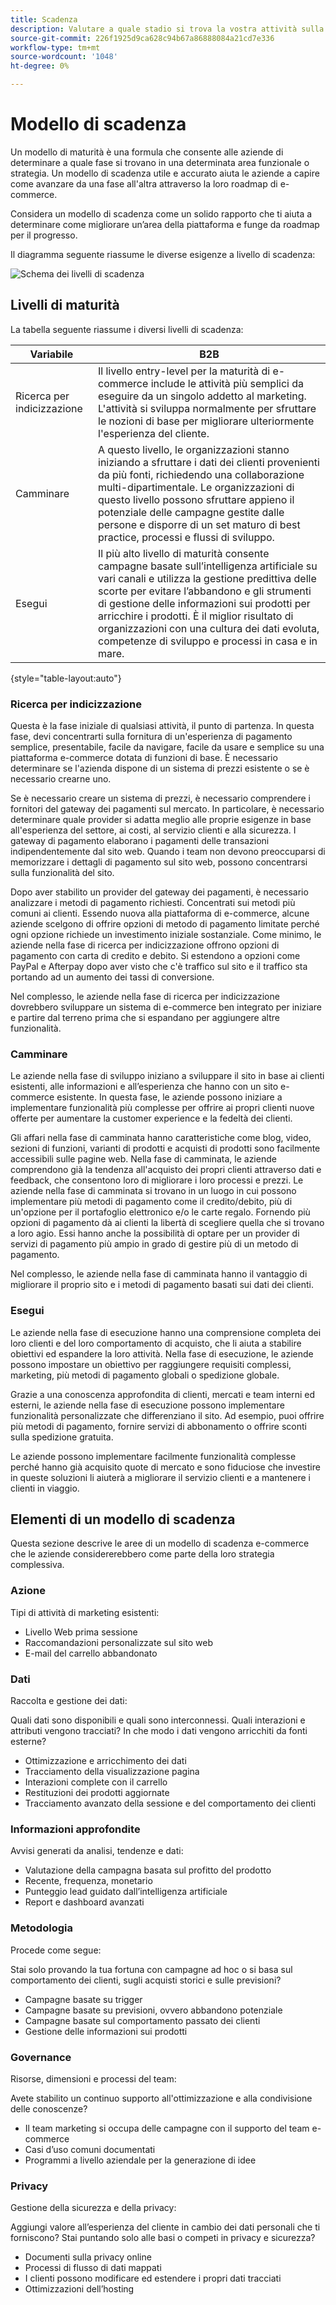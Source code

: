 ```yaml
---
title: Scadenza
description: Valutare a quale stadio si trova la vostra attività sulla base di questo modello di scadenza.
source-git-commit: 226f1925d9ca628c94b67a86888084a21cd7e336
workflow-type: tm+mt
source-wordcount: '1048'
ht-degree: 0%

---
```



# Modello di scadenza

Un modello di maturità è una formula che consente alle aziende di determinare a quale fase si trovano in una determinata area funzionale o strategia. Un modello di scadenza utile e accurato aiuta le aziende a capire come avanzare da una fase all&#39;altra attraverso la loro roadmap di e-commerce.

Considera un modello di scadenza come un solido rapporto che ti aiuta a determinare come migliorare un’area della piattaforma e funge da roadmap per il progresso.

Il diagramma seguente riassume le diverse esigenze a livello di scadenza:

![Schema dei livelli di scadenza](../../assets/playbooks/maturity-levels.png)

## Livelli di maturità

La tabella seguente riassume i diversi livelli di scadenza:

| Variabile | B2B |
-----------|----------|
| Ricerca per indicizzazione | Il livello entry-level per la maturità di e-commerce include le attività più semplici da eseguire da un singolo addetto al marketing. L&#39;attività si sviluppa normalmente per sfruttare le nozioni di base per migliorare ulteriormente l&#39;esperienza del cliente. |
| Camminare | A questo livello, le organizzazioni stanno iniziando a sfruttare i dati dei clienti provenienti da più fonti, richiedendo una collaborazione multi-dipartimentale.  Le organizzazioni di questo livello possono sfruttare appieno il potenziale delle campagne gestite dalle persone e disporre di un set maturo di best practice, processi e flussi di sviluppo. |
| Esegui | Il più alto livello di maturità consente campagne basate sull’intelligenza artificiale su vari canali e utilizza la gestione predittiva delle scorte per evitare l’abbandono e gli strumenti di gestione delle informazioni sui prodotti per arricchire i prodotti. È il miglior risultato di organizzazioni con una cultura dei dati evoluta, competenze di sviluppo e processi in casa e in mare. |

{style=&quot;table-layout:auto&quot;}

### Ricerca per indicizzazione

Questa è la fase iniziale di qualsiasi attività, il punto di partenza. In questa fase, devi concentrarti sulla fornitura di un&#39;esperienza di pagamento semplice, presentabile, facile da navigare, facile da usare e semplice su una piattaforma e-commerce dotata di funzioni di base. È necessario determinare se l&#39;azienda dispone di un sistema di prezzi esistente o se è necessario crearne uno.

Se è necessario creare un sistema di prezzi, è necessario comprendere i fornitori del gateway dei pagamenti sul mercato. In particolare, è necessario determinare quale provider si adatta meglio alle proprie esigenze in base all&#39;esperienza del settore, ai costi, al servizio clienti e alla sicurezza. I gateway di pagamento elaborano i pagamenti delle transazioni indipendentemente dal sito web. Quando i team non devono preoccuparsi di memorizzare i dettagli di pagamento sul sito web, possono concentrarsi sulla funzionalità del sito.

Dopo aver stabilito un provider del gateway dei pagamenti, è necessario analizzare i metodi di pagamento richiesti. Concentrati sui metodi più comuni ai clienti. Essendo nuova alla piattaforma di e-commerce, alcune aziende scelgono di offrire opzioni di metodo di pagamento limitate perché ogni opzione richiede un investimento iniziale sostanziale. Come minimo, le aziende nella fase di ricerca per indicizzazione offrono opzioni di pagamento con carta di credito e debito. Si estendono a opzioni come PayPal e Afterpay dopo aver visto che c&#39;è traffico sul sito e il traffico sta portando ad un aumento dei tassi di conversione.

Nel complesso, le aziende nella fase di ricerca per indicizzazione dovrebbero sviluppare un sistema di e-commerce ben integrato per iniziare e partire dal terreno prima che si espandano per aggiungere altre funzionalità.

### Camminare

Le aziende nella fase di sviluppo iniziano a sviluppare il sito in base ai clienti esistenti, alle informazioni e all’esperienza che hanno con un sito e-commerce esistente. In questa fase, le aziende possono iniziare a implementare funzionalità più complesse per offrire ai propri clienti nuove offerte per aumentare la customer experience e la fedeltà dei clienti.

Gli affari nella fase di camminata hanno caratteristiche come blog, video, sezioni di funzioni, varianti di prodotti e acquisti di prodotti sono facilmente accessibili sulle pagine web. Nella fase di camminata, le aziende comprendono già la tendenza all&#39;acquisto dei propri clienti attraverso dati e feedback, che consentono loro di migliorare i loro processi e prezzi. Le aziende nella fase di camminata si trovano in un luogo in cui possono implementare più metodi di pagamento come il credito/debito, più di un&#39;opzione per il portafoglio elettronico e/o le carte regalo. Fornendo più opzioni di pagamento dà ai clienti la libertà di scegliere quella che si trovano a loro agio. Essi hanno anche la possibilità di optare per un provider di servizi di pagamento più ampio in grado di gestire più di un metodo di pagamento.

Nel complesso, le aziende nella fase di camminata hanno il vantaggio di migliorare il proprio sito e i metodi di pagamento basati sui dati dei clienti.

### Esegui

Le aziende nella fase di esecuzione hanno una comprensione completa dei loro clienti e del loro comportamento di acquisto, che li aiuta a stabilire obiettivi ed espandere la loro attività. Nella fase di esecuzione, le aziende possono impostare un obiettivo per raggiungere requisiti complessi, marketing, più metodi di pagamento globali o spedizione globale.

Grazie a una conoscenza approfondita di clienti, mercati e team interni ed esterni, le aziende nella fase di esecuzione possono implementare funzionalità personalizzate che differenziano il sito. Ad esempio, puoi offrire più metodi di pagamento, fornire servizi di abbonamento o offrire sconti sulla spedizione gratuita.

Le aziende possono implementare facilmente funzionalità complesse perché hanno già acquisito quote di mercato e sono fiduciose che investire in queste soluzioni li aiuterà a migliorare il servizio clienti e a mantenere i clienti in viaggio.

## Elementi di un modello di scadenza

Questa sezione descrive le aree di un modello di scadenza e-commerce che le aziende considererebbero come parte della loro strategia complessiva.

### Azione

Tipi di attività di marketing esistenti:

- Livello Web prima sessione
- Raccomandazioni personalizzate sul sito web
- E-mail del carrello abbandonato

### Dati

Raccolta e gestione dei dati:

Quali dati sono disponibili e quali sono interconnessi. Quali interazioni e attributi vengono tracciati? In che modo i dati vengono arricchiti da fonti esterne?

- Ottimizzazione e arricchimento dei dati
- Tracciamento della visualizzazione pagina
- Interazioni complete con il carrello
- Restituzioni dei prodotti aggiornate
- Tracciamento avanzato della sessione e del comportamento dei clienti

### Informazioni approfondite

Avvisi generati da analisi, tendenze e dati:

- Valutazione della campagna basata sul profitto del prodotto
- Recente, frequenza, monetario
- Punteggio lead guidato dall’intelligenza artificiale
- Report e dashboard avanzati

### Metodologia

Procede come segue:

Stai solo provando la tua fortuna con campagne ad hoc o si basa sul comportamento dei clienti, sugli acquisti storici e sulle previsioni?

- Campagne basate su trigger
- Campagne basate su previsioni, ovvero abbandono potenziale
- Campagne basate sul comportamento passato dei clienti
- Gestione delle informazioni sui prodotti

### Governance

Risorse, dimensioni e processi del team:

Avete stabilito un continuo supporto all&#39;ottimizzazione e alla condivisione delle conoscenze?

- Il team marketing si occupa delle campagne con il supporto del team e-commerce
- Casi d’uso comuni documentati
- Programmi a livello aziendale per la generazione di idee

### Privacy

Gestione della sicurezza e della privacy:

Aggiungi valore all’esperienza del cliente in cambio dei dati personali che ti forniscono? Stai puntando solo alle basi o competi in privacy e sicurezza?

- Documenti sulla privacy online
- Processi di flusso di dati mappati
- I clienti possono modificare ed estendere i propri dati tracciati
- Ottimizzazioni dell’hosting
